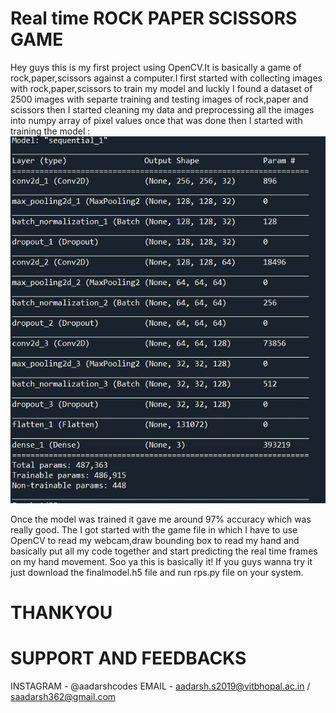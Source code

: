 # Real time ROCK PAPER SCISSORS GAME
Hey guys this is my first project using OpenCV.It is basically a game of rock,paper,scissors against a computer.I first started with collecting images with rock,paper,scissors to train my model and luckly I found a dataset of 2500 images with separte training and testing images of rock,paper and scissors then I started cleaning my data and preprocessing all the images into numpy array of pixel values once that was done then I started with training the model : 
![](model.JPG)

Once the model was trained it gave me around 97% accuracy which was really good.
The I got started with the game file in which I have to use OpenCV to read my webcam,draw bounding box to read my hand and basically put all my code together and start predicting the real time frames on my hand movement.
Soo ya this is basically it!
If you guys wanna try it just download the finalmodel.h5 file and run rps.py file on your system.
# THANKYOU
# SUPPORT AND FEEDBACKS
INSTAGRAM - @aadarshcodes
EMAIL - aadarsh.s2019@vitbhopal.ac.in / saadarsh362@gmail.com


